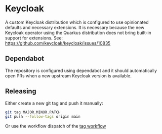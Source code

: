 # Keycloak

A custom Keycloak distribution which is configured to use opinionated defaults and necessary extensions.
It is necessary because the new Keycloak operator using the Quarkus distribution does not bring built-in 
support for extensions. See: https://github.com/keycloak/keycloak/issues/10835

## Dependabot

The repository is configured using dependabot and it should automatically open PRs when a new upstream 
Keycloak version is available.

## Releasing

Either create a new git tag and push it manually:
```sh
git tag MAJOR.MINOR.PATCH
git push --follow-tags origin main
```

Or use the workflow dispatch of the [tag workflow](actions/workflows/tag.yml)
